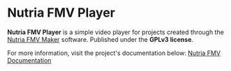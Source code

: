 # Nutria FMV Player
 
**Nutria FMV Player** is a simple video player for projects created through the [Nutria FMV Maker](https://github.com/k-pasta/Nutria_FMV_Maker) software. Published under the **GPLv3 license**. 

For more information, visit the project's documentation below:
[Nutria FMV Documentation](https://rigascg.com/nutriafmvdocs/)
